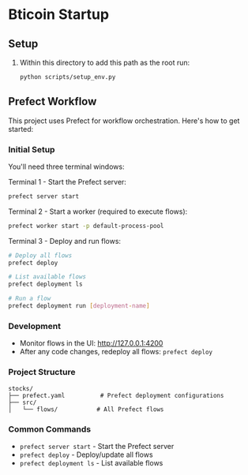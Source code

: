 # Bticoin Startup

## Setup
1. Within this directory to add this path as the root run:
   ```bash
   python scripts/setup_env.py
   ```

## Prefect Workflow
This project uses Prefect for workflow orchestration. Here's how to get started:

### Initial Setup
You'll need three terminal windows:

Terminal 1 - Start the Prefect server:
```bash
prefect server start
```

Terminal 2 - Start a worker (required to execute flows):
```bash
prefect worker start -p default-process-pool
```

Terminal 3 - Deploy and run flows:
```bash
# Deploy all flows
prefect deploy

# List available flows
prefect deployment ls

# Run a flow
prefect deployment run [deployment-name]
```

### Development
- Monitor flows in the UI: http://127.0.0.1:4200
- After any code changes, redeploy all flows: `prefect deploy`

### Project Structure
```
stocks/
├── prefect.yaml          # Prefect deployment configurations
├── src/
│   └── flows/           # All Prefect flows
```

### Common Commands
- `prefect server start` - Start the Prefect server
- `prefect deploy` - Deploy/update all flows
- `prefect deployment ls` - List available flows